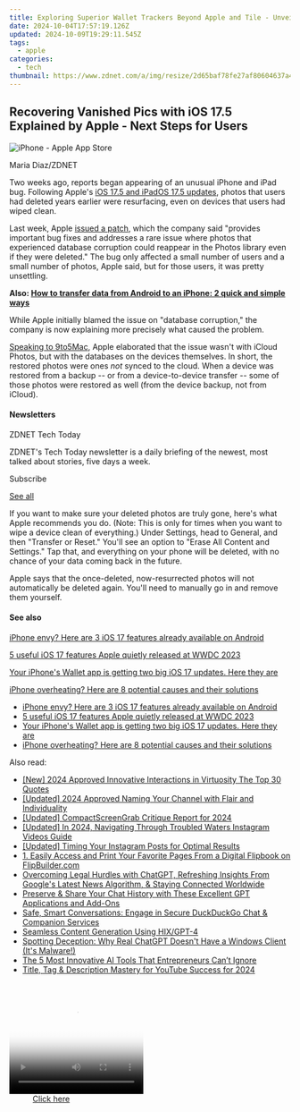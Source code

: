 ```yaml
---
title: Exploring Superior Wallet Trackers Beyond Apple and Tile - Unveiled by ZDNET's In-Depth Testing!
date: 2024-10-04T17:57:19.126Z
updated: 2024-10-09T19:29:11.545Z
tags:
  - apple
categories:
  - tech
thumbnail: https://www.zdnet.com/a/img/resize/2d65baf78fe27af80604637a4e51969635bbfaaa/2024/09/18/ed8a8452-c878-41c3-a6c2-ade29d301ce3/key-smart-closeup.jpg?width=278&height=156&fit=crop&auto=webp
---
```


## Recovering Vanished Pics with iOS 17.5 Explained by Apple - Next Steps for Users

![iPhone - Apple App Store](https://www.zdnet.com/a/img/resize/02e2824f0cb074d265711535f40edae724e7e45a/2024/04/12/9ca72352-d258-49d3-8b20-624682d48304/iphone-live-photos-20240412-202116.jpg?auto=webp&width=1280)

Maria Diaz/ZDNET

Two weeks ago, reports began appearing of an unusual iPhone and iPad bug. Following Apple's [iOS 17.5 and iPadOS 17.5 updates](https://www.zdnet.com/article/apple-releases-ios-17-5-heres-what-it-offers-and-why-you-should-update/), photos that users had deleted years earlier were resurfacing, even on devices that users had wiped clean.

Last week, Apple [issued a patch](https://www.zdnet.com/article/ios-17-5-1-patches-cringey-bug-that-was-resurrecting-old-deleted-photos/), which the company said "provides important bug fixes and addresses a rare issue where photos that experienced database corruption could reappear in the Photos library even if they were deleted." The bug only affected a small number of users and a small number of photos, Apple said, but for those users, it was pretty unsettling.

**Also: [How to transfer data from Android to an iPhone: 2 quick and simple ways](https://www.zdnet.com/article/how-to-transfer-data-from-android-to-an-iphone/)**

While Apple initially blamed the issue on "database corruption," the company is now explaining more precisely what caused the problem.

[Speaking to 9to5Mac](https://9to5mac.com/2024/05/23/apple-deleted-photos-resurfacing-explanation/), Apple elaborated that the issue wasn't with iCloud Photos, but with the databases on the devices themselves. In short, the restored photos were ones _not_ synced to the cloud. When a device was restored from a backup -- or from a device-to-device transfer -- some of those photos were restored as well (from the device backup, not from iCloud). 

#### Newsletters

ZDNET Tech Today

ZDNET's Tech Today newsletter is a daily briefing of the newest, most talked about stories, five days a week.

 Subscribe

[See all](https://www.zdnet.com/newsletters/)

If you want to make sure your deleted photos are truly gone, here's what Apple recommends you do. (Note: This is only for times when you want to wipe a device clean of everything.) Under Settings, head to General, and then "Transfer or Reset." You'll see an option to "Erase All Content and Settings." Tap that, and everything on your phone will be deleted, with no chance of your data coming back in the future.

Apple says that the once-deleted, now-resurrected photos will not automatically be deleted again. You'll need to manually go in and remove them yourself.

#### See also

[iPhone envy? Here are 3 iOS 17 features already available on Android](https://www.zdnet.com/article/iphone-envy-five-ios-17-features-that-android-users-already-have/ "iPhone envy? Here are 3 iOS 17 features already available on Android")

[5 useful iOS 17 features Apple quietly released at WWDC 2023](https://www.zdnet.com/article/5-useful-ios-17-features-apple-quietly-released-at-wwdc-2023/ "5 useful iOS 17 features Apple quietly released at WWDC 2023")

[Your iPhone's Wallet app is getting two big iOS 17 updates. Here they are](https://www.zdnet.com/article/ios-17-your-iphones-wallet-app-is-getting-two-big-updates-here-they-are/ "Your iPhone's Wallet app is getting two big iOS 17 updates. Here they are")

[iPhone overheating? Here are 8 potential causes and their solutions](https://www.zdnet.com/article/iphone-overheating-do-this-first-to-prevent-damaging-the-battery/ "iPhone overheating? Here are 8 potential causes and their solutions")

* [iPhone envy? Here are 3 iOS 17 features already available on Android](https://www.zdnet.com/article/iphone-envy-five-ios-17-features-that-android-users-already-have/ "iPhone envy? Here are 3 iOS 17 features already available on Android")
* [5 useful iOS 17 features Apple quietly released at WWDC 2023](https://www.zdnet.com/article/5-useful-ios-17-features-apple-quietly-released-at-wwdc-2023/ "5 useful iOS 17 features Apple quietly released at WWDC 2023")
* [Your iPhone's Wallet app is getting two big iOS 17 updates. Here they are](https://www.zdnet.com/article/ios-17-your-iphones-wallet-app-is-getting-two-big-updates-here-they-are/ "Your iPhone's Wallet app is getting two big iOS 17 updates. Here they are")
* [iPhone overheating? Here are 8 potential causes and their solutions](https://www.zdnet.com/article/iphone-overheating-do-this-first-to-prevent-damaging-the-battery/ "iPhone overheating? Here are 8 potential causes and their solutions")

<ins class="adsbygoogle"
     style="display:block"
     data-ad-format="autorelaxed"
     data-ad-client="ca-pub-7571918770474297"
     data-ad-slot="1223367746"></ins>

<ins class="adsbygoogle"
     style="display:block"
     data-ad-client="ca-pub-7571918770474297"
     data-ad-slot="8358498916"
     data-ad-format="auto"
     data-full-width-responsive="true"></ins>

<span class="atpl-alsoreadstyle">Also read:</span>
<div><ul>
<li><a href="https://article-files.techidaily.com/new-2024-approved-innovative-interactions-in-virtuosity-the-top-30-quotes/"><u>[New] 2024 Approved Innovative Interactions in Virtuosity The Top 30 Quotes</u></a></li>
<li><a href="https://youtube-blog.techidaily.com/ed-2024-approved-naming-your-channel-with-flair-and-individuality/"><u>[Updated] 2024 Approved Naming Your Channel with Flair and Individuality</u></a></li>
<li><a href="https://digital-screen-recording.techidaily.com/updated-compactscreengrab-critique-report-for-2024/"><u>[Updated] CompactScreenGrab Critique Report for 2024</u></a></li>
<li><a href="https://instagram-clips.techidaily.com/updated-in-2024-navigating-through-troubled-waters-instagram-videos-guide/"><u>[Updated] In 2024, Navigating Through Troubled Waters Instagram Videos Guide</u></a></li>
<li><a href="https://instagram-clips.techidaily.com/updated-timing-your-instagram-posts-for-optimal-results/"><u>[Updated] Timing Your Instagram Posts for Optimal Results</u></a></li>
<li><a href="https://fox-pages.techidaily.com/1-easily-access-and-print-your-favorite-pages-from-a-digital-flipbook-on-flipbuildercom/"><u>1. Easily Access and Print Your Favorite Pages From a Digital Flipbook on FlipBuilder.com</u></a></li>
<li><a href="https://tech-haven.techidaily.com/overcoming-legal-hurdles-with-chatgpt-refreshing-insights-from-googles-latest-news-algorithm-and-staying-connected-worldwide/"><u>Overcoming Legal Hurdles with ChatGPT, Refreshing Insights From Google's Latest News Algorithm, & Staying Connected Worldwide</u></a></li>
<li><a href="https://tech-haven.techidaily.com/preserve-and-share-your-chat-history-with-these-excellent-gpt-applications-and-add-ons/"><u>Preserve & Share Your Chat History with These Excellent GPT Applications and Add-Ons</u></a></li>
<li><a href="https://tech-haven.techidaily.com/safe-smart-conversations-engage-in-secure-duckduckgo-chat-and-companion-services/"><u>Safe, Smart Conversations: Engage in Secure DuckDuckGo Chat & Companion Services</u></a></li>
<li><a href="https://tech-haven.techidaily.com/seamless-content-generation-using-hixgpt-4/"><u>Seamless Content Generation Using HIX/GPT-4</u></a></li>
<li><a href="https://tech-haven.techidaily.com/spotting-deception-why-real-chatgpt-doesnt-have-a-windows-client-its-malware/"><u>Spotting Deception: Why Real ChatGPT Doesn't Have a Windows Client (It's Malware!)</u></a></li>
<li><a href="https://tech-haven.techidaily.com/the-5-most-innovative-ai-tools-that-entrepreneurs-cant-ignore/"><u>The 5 Most Innovative AI Tools That Entrepreneurs Can’t Ignore</u></a></li>
<li><a href="https://youtube-zero.techidaily.com/-tag-and-description-mastery-for-youtube-success-for-2024/"><u>Title, Tag & Description Mastery for YouTube Success for 2024</u></a></li>
</ul></div>

<!-- affiliate ads begin -->
<span id="1304647">
					<video width="240" height="200" style="cursor:pointer"
           poster="//a.impactradius-go.com/display-clicktoplayimage/1304647.png"
           onclick="if(!this.playClicked){this.play();this.setAttribute('controls',true);this.playClicked=true;}">
	   <source src="//a.impactradius-go.com/display-ad/15852-1304647">
	   <img src="//a.impactradius-go.com/display-clicktoplayimage/1304647.png" style="border: none; height: 100%; width: 100%; object-fit: contain">
	</video>
	<div style="width:150px;text-align:center"><a href="javascript:window.open(decodeURIComponent('https%3A%2F%2Fthefitville.pxf.io%2Fc%2F5597632%2F1304647%2F15852'), '_blank');void(0);">Click here</a></div>
</span>
<img height="0" width="0" src="https://imp.pxf.io/i/5597632/1304647/15852" style="position:absolute;visibility:hidden;" border="0" />
<!-- affiliate ads end -->

